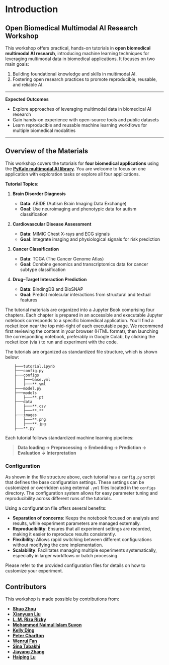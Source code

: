 # Introduction

## Open Biomedical Multimodal AI Research Workshop

<!-- **EMBC 2025 Workshop: Open Biomedical Multimodal AI Research – From Pixels to Molecules – 16 July | Copenhagen, Denmark** -->

This workshop offers practical, hands-on tutorials in **open biomedical multimodal AI research**, introducing machine learning techniques for leveraging multimodal data in biomedical applications. It focuses on two main goals:

1. Building foundational knowledge and skills in multimodal AI.
2. Fostering open research practices to promote reproducible, reusable, and reliable AI.

---

**Expected Outcomes**

- Explore approaches of leveraging multimodal data in biomedical AI research
- Gain hands-on experience with open-source tools and public datasets
- Learn reproducible and reusable machine learning workflows for multiple biomedical modalities

---

## Overview of the Materials

This workshop covers the tutorials for **four biomedical applications** using the **[PyKale multimodal AI library](https://github.com/pykale/pykale)**. You are welcome to focus on one application with exploration tasks or explore all four applications.

**Tutorial Topics:**

1. **Brain Disorder Diagnosis**
   - **Data**: ABIDE (Autism Brain Imaging Data Exchange)
   - **Goal**: Use neuroimaging and phenotypic data for autism classification

2. **Cardiovascular Disease Assessment**
   - **Data**: MIMIC Chest X-rays and ECG signals
   - **Goal**: Integrate imaging and physiological signals for risk prediction

3. **Cancer Classification**
   - **Data**: TCGA (The Cancer Genome Atlas)
   - **Goal**: Combine genomics and transcriptomics data for cancer subtype classification

4. **Drug–Target Interaction Prediction**
   - **Data**: BindingDB and BioSNAP
   - **Goal**: Predict molecular interactions from structural and textual features

The tutorial materials are organized into a Jupyter Book comprising four chapters. Each chapter is prepared in an accessible and executable Jupyter notebook corresponds to a specific biomedical application. You’ll find a rocket icon <i class="fas fa-rocket"></i> near the top mid-right of each executable page. We recommend first reviewing the content in your browser (HTML format), then launching the corresponding notebook, preferably in Google Colab, by clicking the rocket icon (via <i class="fas fa-rocket"></i>) to run and experiment with the code.

The tutorials are organized as standardized file structure, which is shown below:

```text
    ├───tutorial.ipynb
    ├───config.py
    ├───configs
    │   ├───base.yml
    │   ├───**.yml
    ├───model.py
    ├───models
    │   ├───**.pt
    ├───data
    │   ├───**.csv
    │   ├───**.**
    ├───images
    │   ├───**.png
    │   ├───**.jpg
    ├───**.py
```

Each tutorial follows standardized machine learning pipelines:

> **Data loading → Preprocessing → Embedding → Prediction → Evaluation → Interpretation**

### Configuration

As shown in the file structure above, each tutorial has a `config.py` script that defines the base configuration settings. These settings can be customized or overridden using external `.yml` files located in the `configs` directory. The configuration system allows for easy parameter tuning and reproducibility across different runs of the tutorials.

Using a configuration file offers several benefits:

- **Separation of concerns**: Keeps the notebook focused on analysis and results, while experiment parameters are managed externally.
- **Reproducibility**: Ensures that all experiment settings are recorded, making it easier to reproduce results consistently.
- **Flexibility**: Allows rapid switching between different configurations without modifying the core implementation.
- **Scalability**: Facilitates managing multiple experiments systematically, especially in larger workflows or batch processing.

Please refer to the provided configuration files for details on how to customize your experiment.

[//]: # (### Part 2: Group Work)

[//]: # (Participants will form small groups and select **one of the four domains** &#40;Brain, Heart, Cancer, or Drug&#41; to explore deeper:)

[//]: # ()
[//]: # (- Identify specific challenges &#40;e.g., data integration, model generalisation, interpretability&#41;)

[//]: # (- Extend existing tutorial pipelines or propose alternative solutions)

[//]: # (- Present findings and ideas to the group for discussion)

[//]: # ()
[//]: # (Facilitators and demonstrators will provide support throughout, encouraging **open sharing, creativity, and peer learning**.)

[//]: # ()
[//]: # (---)

[//]: # ()
[//]: # (This tutorial forms a **launchpad for open, collaborative, and impactful biomedical AI research**, aligning with the broader vision of EMBC and the global scientific community.)

[//]: # ()

## Contributors

This workshop is made possible by contributions from:

- **[Shuo Zhou](https://github.com/shuo-zhou)**
- **[Xianyuan Liu](https://github.com/xianyuanliu)**
- **[L. M. Riza Rizky](https://github.com/zaRizk7)**
- **[Mohammod Naimul Islam Suvon](https://github.com/Mdnaimulislam)**
- **[Kelly Ding](https://github.com/kellydingzx)**
- **[Peter Charlton](https://github.com/peterhcharlton)**
- **[Wenrui Fan](https://github.com/orgs/Shef-AIRE/people/wenruifan)**
- **[Sina Tabakhi](https://github.com/SinaTabakhi)**
- **[Jiayang Zhang](https://github.com/jiayang-zhang)**
- **[Haiping Lu](https://github.com/haipinglu)**

<!-- ```{tableofcontents}
``` -->
